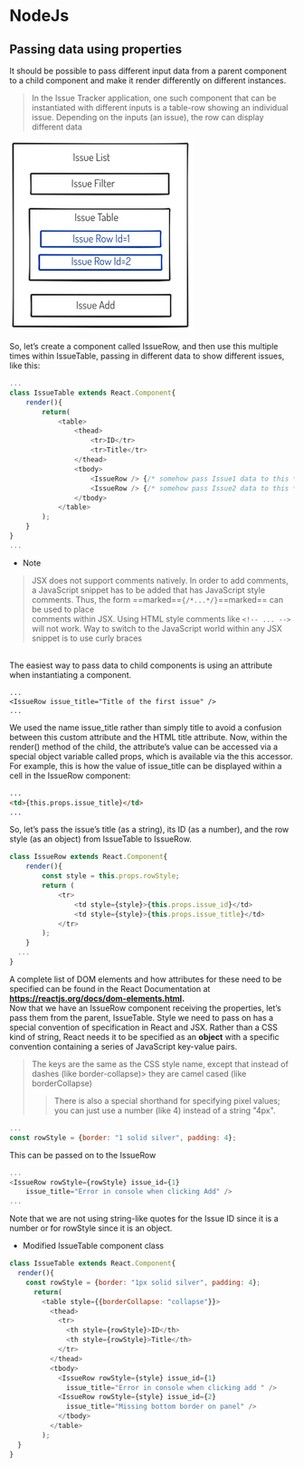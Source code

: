 # NodeJs

## Passing data using properties

It should be possible to pass different input data from a parent component to a child component and make it render differently on different instances.

 > In the Issue Tracker application, one such component that can be instantiated with different
 > inputs is a table-row showing an individual issue. Depending on the inputs (an issue), the row
 > can display different data

<img src="./resources/issue-table.JPG" width="325" height="340" >

So, let’s create a component called IssueRow, and then use this multiple times within IssueTable,
passing in different data to show different issues, like this:

```js
...
class IssueTable extends React.Component{
    render(){
        return(
            <table>
                <thead>
                    <tr>ID</tr>
                    <tr>Title</tr>
                </thead>
                <tbody>
                    <IssueRow /> {/* somehow pass Issue1 data to this */}
                    <IssueRow /> {/* somehow pass Issue2 data to this */}
                </tbody>
            </table>
        );
    }
}
...
```

 - Note
 > JSX does not support comments natively. In order to add comments, a JavaScript snippet has to be
 > added that has JavaScript style comments. Thus, the form ==marked==`{/*...*/}`==marked== can be used to place  
 > comments within JSX. Using HTML style comments like `<!-- ... -->` will not work.
 > Way to switch to the JavaScript world within any JSX snippet is to use curly braces
<br />
The easiest way to pass data to child components is using an attribute when instantiating a component.
<br />

```
...
<IssueRow issue_title="Title of the first issue" />
...
```

We used the name issue_title rather than simply title to avoid a confusion between this custom
attribute and the HTML title attribute. Now, within the render() method of the child, the attribute’s value can be accessed via a special object variable called props, which is available via the this accessor. For example, this is how the value of issue_title can be displayed within a cell in the IssueRow component:
<br />

```html
...
<td>{this.props.issue_title}</td>
...
```

So, let’s pass the issue’s title (as a string), its ID (as a number), and the row style (as an object) from IssueTable to IssueRow.
<br />

```js
class IssueRow extends React.Component{
    render(){
        const style = this.props.rowStyle;
        return (
            <tr>
                <td style={style}>{this.props.issue_id}</td>
                <td style={style}>{this.props.issue_title}</td>
            </tr>
        );
    }
  ...
}
```

A complete list of DOM elements and how attributes for these need to be specified can be found in the React Documentation at <b><https://reactjs.org/docs/dom-elements.html>.</b>
<br/>
Now that we have an IssueRow component receiving the properties, let’s pass them from the parent,
IssueTable. Style we need to pass on has a special convention of specification in React and JSX.
Rather than a CSS kind of string, React needs it to be specified as an **object** with a specific convention containing a series of JavaScript key-value pairs.
 > The keys are the same as the CSS style name, except that instead of dashes (like border-collapse)> they are camel cased (like borderCollapse)
 >> There is also a special shorthand for specifying pixel values; you can just use a number
 >> (like 4) instead of a string "4px".

```js
...
const rowStyle = {border: "1 solid silver", padding: 4};
```

This can be passed on to the IssueRow

```js
...
<IssueRow rowStyle={rowStyle} issue_id={1}
    issue_title="Error in console when clicking Add" />
...
```

Note that we are not using string-like quotes for the Issue ID since it is a number or for rowStyle since it is an object.

 - Modified IssueTable component class

```js
class IssueTable extends React.Component{
  render(){
    const rowStyle = {border: "1px solid silver", padding: 4};
      return(
        <table style={{borderCollapse: "collapse"}}>
          <thead>
            <tr>
              <th style={rowStyle}>ID</th>
              <th style={rowStyle}>Title</th>
            </tr>
          </thead>
          <tbody>
            <IssueRow rowStyle={style} issue_id={1}
              issue_title="Error in console when clicking add " />
            <IssueRow rowStyle={style} issue_id={2}
              issue_title="Missing bottom border on panel" />
            </tbody>
          </table>
        );
  }
}   
```
